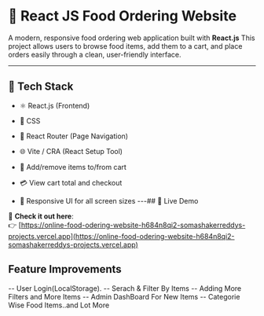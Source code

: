 # 🍕 React JS Food Ordering Website

A modern, responsive food ordering web application built with **React.js** This project allows users to browse food items, add them to a cart, and place orders easily through a clean, user-friendly interface.

---

## 🚀 Tech Stack

- ⚛️ React.js (Frontend)
- 🎨 CSS

- 🔗 React Router (Page Navigation)
- 🌐 Vite / CRA (React Setup Tool)

- 🛒 Add/remove items to/from cart
- 💳 View cart total and checkout
- 🧾 Responsive UI for all screen sizes
---## 🔗 Live Demo

🚀 **Check it out here**:  
👉 [https://online-food-odering-website-h684n8qi2-somashakerreddys-projects.vercel.app](https://online-food-odering-website-h684n8qi2-somashakerreddys-projects.vercel.app)

## Feature Improvements
-- User Login(LocalStorage).
-- Serach & Filter By Items
-- Adding More Filters  and More Items 
-- Admin DashBoard For New Items
-- Categorie Wise  Food Items..and Lot More
 



